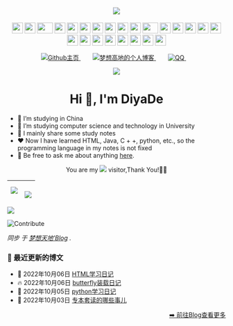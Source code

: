 <!-- 动态字 -->

<h1 align="center">
	<a href="https://luomengguo.top/">
		<img src="https://readme-typing-svg.herokuapp.com/?lines=你好呀;这里是梦想高地的主页!&center=true&size=27">
	</a>
</h1>

<!-- 摇啊摇 -->

<div align="center">
    <img src="https://cdn.17lai.site/media/pic/parrots/githubparrot.webp" width="25" height="25"/>
    <img src="https://cdn.17lai.site/media/pic/parrots/iranparrot.webp" width="25" height="25"/>
    <img src="https://cdn.17lai.site/media/pic/parrots/asyncparrot.webp" width="36" height="25"/>
    <img src="https://cdn.17lai.site/media/pic/parrots/exceptionallyfastparrot.webp" width="25" height="25"/>
    <img src="https://cdn.17lai.site/media/pic/parrots/60fpsparrot.webp" width="25" height="25"/>
    <img src="https://cdn.17lai.site/media/pic/parrots/jumpingparrot.webp" width="25" height="25"/>
    <img src="https://cdn.17lai.site/media/pic/parrots/opensourceparrot.webp" width="25" height="25"/>
    <img src="https://cdn.17lai.site/media/pic/parrots/dealwithitnowparrot.webp" width="25" height="25"/>
    <img src="https://cdn.17lai.site/media/pic/parrots/hypnoparrotlight.webp" width="25" height="25"/>
    <img src="https://cdn.17lai.site/media/pic/parrots/databaseparrot.webp" width="25" height="25"/>
    <img src="https://cdn.17lai.site/media/pic/parrots/fixparrot.webp" width="36" height="25"/>
    <img src="https://cdn.17lai.site/media/pic/parrots/laptop_parrot.webp" width="25" height="25"/>
    <img src="https://cdn.17lai.site/media/pic/parrots/spinningparrot.webp" width="25" height="25"/>
    <img src="https://cdn.17lai.site/media/pic/parrots/levitationparrot.webp" width="25" height="25"/>
    <img src="https://cdn.17lai.site/media/pic/parrots/meldparrot.webp" width="25" height="25"/>
    <img src="https://cdn.17lai.site/media/pic/parrots/slomoparrot.webp" width="25" height="25"/>
    <img src="https://cdn.17lai.site/media/pic/parrots/moonwalkingparrot.webp" width="25" height="25"/>
    <img src="https://cdn.17lai.site/media/pic/parrots/stableparrot.webp" width="25" height="25"/>
    <img src="https://cdn.17lai.site/media/pic/parrots/scienceparrot.webp" width="25" height="25"/>
    <img src="https://cdn.17lai.site/media/pic/parrots/pirateparrot.webp" width="25" height="25"/>
    <img src="https://cdn.17lai.site/media/pic/parrots/footballparrot.webp" width="25" height="25"/>
    <img src="https://cdn.17lai.site/media/pic/parrots/illuminatiparrot.webp" width="25" height="25"/>
    <img src="https://cdn.17lai.site/media/pic/parrots/hypnoparrotdark.webp" width="25" height="25"/>
    <img src="https://cdn.17lai.site/media/pic/parrots/mustacheparrot.webp" width="25" height="25"/>
</div>
<!-- 徽标 -->

<p align="center">
			<a style="margin-inline:5px" target="_blank" href="https://github.com/DiyaDe">
				<img src="https://img.shields.io/badge/Github-Overview-blue?style=flat&logo=GitHub"
					title="Github主页">
			</a>&emsp;
			<a style="margin-inline:5px" target="_blank" href="https://luomengguo.top/">
				<img src="https://img.shields.io/badge/Blog-个人博客-FDE6E0?style=flat&logo=Blogger"
					title="梦想高地的个人博客">
			</a>&emsp;
			<a style="margin-inline:5px" target="_blank" href="http://wpa.qq.com/msgrd?v=3&uin=3332326364&site=qq&menu=yes">
				<img src="https://img.shields.io/badge/腾讯-QQ-0cedbe?style=flat&logo=Tencent QQ"
					title="QQ">
			</a>&emsp;
</p>

<!-- 贪吃蛇代码贡献图 -->

<div align="center"><img src="https://cdn.jsdelivr.net/gh/DiyaDe/DiyaDe/contribution-snake/github-contribution-grid-snake.svg" /></div>

<h1 align="center">Hi 👋, I'm DiyaDe </h1>

- 🔭 I’m studying in China
- 🌱 I’m studying computer science and technology in University
- 🤔 I mainly share some study notes
- ❤️ Now I have learned HTML, Java, C + +, python, etc., so the programming language in my notes is not fixed
- 💬 Be free to ask me about anything [here](https://github.com/DiyaDe/DiyaDe/issues).

<!-- 访客统计 -->
<p align="center">You are my <img src="https://profile-counter.glitch.me/DiyaDe/count.svg"> visitor,Thank You!🎉🎉</p>

| <a><img align="center" src="https://github-readme-stats.vercel.app/api?username=DiyaDe&show_icons=true&hide_border=true" /></a> | <a><br/><img align="center" src="https://github-readme-stats.vercel.app/api/top-langs/?username=DiyaDe&hide_border=true"></a> |
| ------------------------------------------------------------ | ------------------------------------------------------------ |

<!-- 贡献统计图 -->

<a href="https://github.com/404"><img src="https://cdn.jsdelivr.net/gh/DiyaDe/DiyaDe/img/line.webp"></a>

![Contribute](https://activity-graph.herokuapp.com/graph?username=DiyaDe&theme=github)

<!-- 博客更新 -->
<p><em>同步 于 <a href="https://luomengguo.top/">梦想天地'Blog</a> . </em>

### 📕 最近更新的博文

<!-- 最新博文插入位置 -->
<!-- BLOG-POST-LIST:START -->
 - 💯 2022年10月06日 [HTML学习日记](https://diyade.github.io/posts/6ebd.html)
 - 🔥 2022年10月06日 [butterfly装载日记](https://diyade.github.io/posts/c446.html)
 - 💫 2022年10月05日 [python学习日记](https://diyade.github.io/posts/3c23.html)
 - 🚀 2022年10月03日 [专本套读的哪些事儿](https://diyade.github.io/posts/f736.html)<!-- BLOG-POST-LIST:END -->

<p align="right"><a href="https://luomengguo.top/">➡️ 前往Blog查看更多</a></p>